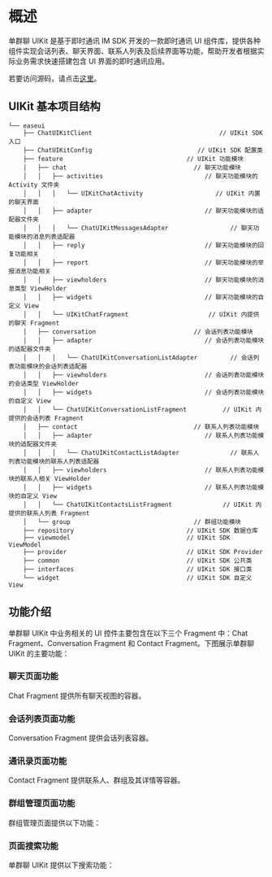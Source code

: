 # 概述

<Toc />

单群聊 UIKit 是基于即时通讯 IM SDK 开发的一款即时通讯 UI 组件库，提供各种组件实现会话列表、聊天界面、联系人列表及后续界面等功能，帮助开发者根据实际业务需求快速搭建包含 UI 界面的即时通讯应用。

若要访问源码，请点击[这里](https://github.com/Shengwang-Community/ShengwangChat-UIKit-android)。

## UIKit 基本项目结构

```
└── easeui
    ├── ChatUIKitClient                                   // UIKit SDK 入口
    ├── ChatUIKitConfig                             // UIKit SDK 配置类
    ├── feature                                  // UIKit 功能模块
    │   ├── chat                                   // 聊天功能模块
    │   │   ├── activities                            // 聊天功能模块的 Activity 文件夹
    │   │   │   └── UIKitChatActivity                    // UIKit 内置的聊天界面
    │   │   ├── adapter                               // 聊天功能模块的适配器文件夹
    │   │   │   └── ChatUIKitMessagesAdapter                 // 聊天功能模块的消息列表适配器
    │   │   ├── reply                                 // 聊天功能模块的回复功能相关
    │   │   ├── report                                // 聊天功能模块的举报消息功能相关
    │   │   ├── viewholders                           // 聊天功能模块的消息类型 ViewHolder
    │   │   ├── widgets                               // 聊天功能模块的自定义 View
    │   │   └── UIKitChatFragment                      // UIKit 内提供的聊天 Fragment
    │   ├── conversation                           // 会话列表功能模块
    │   │   ├── adapter                               // 会话列表功能模块的适配器文件夹
    │   │   │   └── ChatUIKitConversationListAdapter         // 会话列表功能模块的会话列表适配器
    │   │   ├── viewholders                           // 会话列表功能模块的会话类型 ViewHolder
    │   │   ├── widgets                               // 会话列表功能模块的自定义 View
    │   │   └── ChatUIKitConversationListFragment          // UIKit 内提供的会话列表 Fragment
    │   ├── contact                                // 联系人列表功能模块
    │   │   ├── adapter                               // 联系人列表功能模块的适配器文件夹
    │   │   │   └── ChatUIKitContactListAdapter              // 联系人列表功能模块的联系人列表适配器
    │   │   ├── viewholders                           // 联系人列表功能模块的联系人相关 ViewHolder
    │   │   ├── widgets                               // 联系人列表功能模块的自定义 View
    │   │   └── ChatUIKitContactsListFragment              // UIKit 内提供的联系人列表 Fragment
    │   └── group                                  // 群组功能模块
    ├── repository                               // UIKit SDK 数据仓库
    ├── viewmodel                                // UIKit SDK ViewModel
    ├── provider                                 // UIKit SDK Provider
    ├── common                                   // UIKit SDK 公共类
    ├── interfaces                               // UIKit SDK 接口类
    └── widget                                   // UIKit SDK 自定义 View
```

## 功能介绍

单群聊 UIKit 中业务相关的 UI 控件主要包含在以下三个 Fragment 中：Chat Fragment、Conversation Fragment 和 Contact Fragment。下图展示单群聊 UIKit 的主要功能：

<ImageGallery>
  <ImageItem src="/images/uikit/chatuikit/android/main_chat.png" title="聊天页面" />
  <ImageItem src="/images/uikit/chatuikit/android/main_conversation_list.png" title="会话列表" />
  <ImageItem src="/images/uikit/chatuikit/android/main_contact_list.png" title="通讯录" />
  <ImageItem src="/images/uikit/chatuikit/android/main_chat_group.png" title="群聊" />
</ImageGallery>

### 聊天页面功能

Chat Fragment 提供所有聊天视图的容器。

<ImageGallery :columns="3">
  <ImageItem src="/images/uikit/chatuikit/android/main_chat.png" title="聊天页面" />
  <ImageItem src="/images/uikit/chatuikit/android/message_types_2.png" title="发送多种类型的消息" />
  <ImageItem src="/images/uikit/chatuikit/android/message_longpress_2.png" title="消息长按操作" />
  <ImageItem src="/images/uikit/chatuikit/android/message_reply.png" title="消息引用" />
  <ImageItem src="/images/uikit/chatuikit/android/message_deliveryreceipt.png" title="已发送回执" />
  <ImageItem src="/images/uikit/chatuikit/android/message_readreceipt.png" title="已读回执" />
</ImageGallery>

### 会话列表页面功能

Conversation Fragment 提供会话列表容器。

<ImageGallery>
  <ImageItem src="/images/uikit/chatuikit/android/conversation_longpress.png" title="会话长按操作" />
  <ImageItem src="/images/uikit/chatuikit/android/conversation_operation.png" title="会话操作" />
</ImageGallery>

### 通讯录页面功能

Contact Fragment 提供联系人、群组及其详情等容器。

<ImageGallery>
  <ImageItem src="/images/uikit/chatuikit/android/contact_list.png" title="联系人列表" />
  <ImageItem src="/images/uikit/chatuikit/android/contact_detail.png" title="联系人详情" />
  <ImageItem src="/images/uikit/chatuikit/android/block_list.png" title="联系人黑名单" />
  <ImageItem src="/images/uikit/chatuikit/android/group_list.png" title="群组列表" />
</ImageGallery>

### 群组管理页面功能

群组管理页面提供以下功能：

<ImageGallery>
  <ImageItem src="/images/uikit/chatuikit/android/group_detail.png" title="群详情管理" />
  <ImageItem src="/images/uikit/chatuikit/android/group_member.png" title="群成员管理" />
  <ImageItem src="/images/uikit/chatuikit/android/group_thread.png" title="话题" />
  <ImageItem src="/images/uikit/chatuikit/android/group_pin.png" title="消息置顶" />
</ImageGallery>

### 页面搜索功能

单群聊 UIKit 提供以下搜索功能：

<ImageGallery :columns="3">
  <ImageItem src="/images/uikit/chatuikit/android/search_conversation.png" title="搜索会话名称" />
  <ImageItem src="/images/uikit/chatuikit/android/search_contact.png" title="搜索联系人名称" />
  <ImageItem src="/images/uikit/chatuikit/android/search_chat_history.png" title="搜索聊天历史" />
</ImageGallery>

